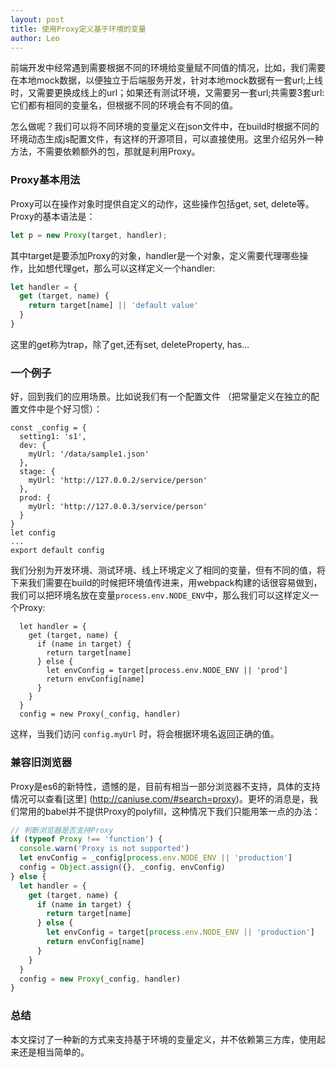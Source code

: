 ```yaml
---
layout: post
title: 使用Proxy定义基于环境的变量
author: Leo
---
```


前端开发中经常遇到需要根据不同的环境给变量赋不同值的情况，比如，我们需要在本地mock数据，以便独立于后端服务开发，针对本地mock数据有一套url;上线时，又需要更换成线上的url；如果还有测试环境，又需要另一套url;共需要3套url: 它们都有相同的变量名，但根据不同的环境会有不同的值。

怎么做呢？我们可以将不同环境的变量定义在json文件中，在build时根据不同的环境动态生成js配置文件，有这样的开源项目，可以直接使用。这里介绍另外一种方法，不需要依赖额外的包，那就是利用Proxy。

### Proxy基本用法

Proxy可以在操作对象时提供自定义的动作，这些操作包括get, set, delete等。Proxy的基本语法是：

```javascript
let p = new Proxy(target, handler);
```

其中target是要添加Proxy的对象，handler是一个对象，定义需要代理哪些操作，比如想代理get，那么可以这样定义一个handler:

```javascript
let handler = {
  get (target, name) {
    return target[name] || 'default value'
  }
}
```

这里的get称为trap，除了get,还有set, deleteProperty, has...

### 一个例子

好，回到我们的应用场景。比如说我们有一个配置文件 （把常量定义在独立的配置文件中是个好习惯）：

```javascrip
const _config = {
  setting1: 's1',
  dev: {
    myUrl: '/data/sample1.json'
  },
  stage: {
    myUrl: 'http://127.0.0.2/service/person'
  },
  prod: {
    myUrl: 'http://127.0.0.3/service/person'
  }
}
let config
...
export default config
```

我们分别为开发环境、测试环境、线上环境定义了相同的变量，但有不同的值，将下来我们需要在build的时候把环境值传进来，用webpack构建的话很容易做到，我们可以把环境名放在变量`process.env.NODE_ENV`中，那么我们可以这样定义一个Proxy:

```javascrip
  let handler = {
    get (target, name) {
      if (name in target) {
        return target[name]
      } else {
        let envConfig = target[process.env.NODE_ENV || 'prod']
        return envConfig[name]
      }
    }
  }
  config = new Proxy(_config, handler)
```

这样，当我们访问 `config.myUrl` 时，将会根据环境名返回正确的值。

### 兼容旧浏览器

Proxy是es6的新特性，遗憾的是，目前有相当一部分浏览器不支持，具体的支持情况可以查看[这里] (http://caniuse.com/#search=proxy)。更坏的消息是，我们常用的babel并不提供Proxy的polyfill，这种情况下我们只能用笨一点的办法：

```javascript
// 判断浏览器是否支持Proxy
if (typeof Proxy !== 'function') {
  console.warn('Proxy is not supported')
  let envConfig = _config[process.env.NODE_ENV || 'production']
  config = Object.assign({}, _config, envConfig)
} else {
  let handler = {
    get (target, name) {
      if (name in target) {
        return target[name]
      } else {
        let envConfig = target[process.env.NODE_ENV || 'production']
        return envConfig[name]
      }
    }
  }
  config = new Proxy(_config, handler)
}
```

### 总结

本文探讨了一种新的方式来支持基于环境的变量定义，并不依赖第三方库，使用起来还是相当简单的。
